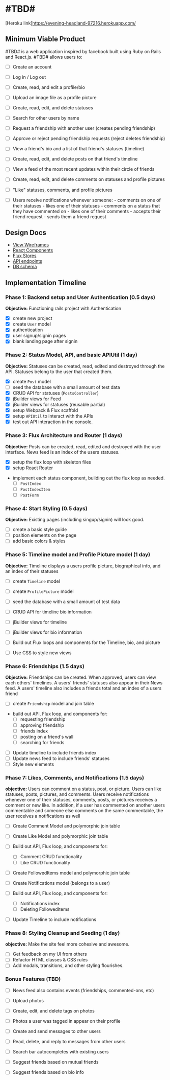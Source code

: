 # #TBD#

[Heroku link]https://evening-headland-97216.herokuapp.com/

[heroku]: http://www.herokuapp.com

## Minimum Viable Product

#TBD# is a web application inspired by facebook built using Ruby on Rails
and React.js. #TBD# allows users to:

<!-- This is a Markdown checklist. Use it to keep track of your
progress. Put an x between the brackets for a checkmark: [x] -->

- [ ] Create an account
- [ ] Log in / Log out

- [ ] Create, read, and edit a profile/bio
- [ ] Upload an image file as a profile picture

- [ ] Create, read, edit, and delete statuses

- [ ] Search for other users by name

- [ ] Request a friendship with another user (creates pending friendship)
- [ ] Approve or reject pending friendship requests (reject deletes friendship)
- [ ] View a friend's bio and a list of that friend's statuses (timeline)
- [ ] Create, read, edit, and delete posts on that friend's timeline

- [ ] View a feed of the most recent updates within their circle of friends

- [ ] Create, read, edit, and delete comments on statuses and profile pictures
- [ ] "Like" statuses, comments, and profile pictures

- [ ] Users receive notifications whenever someone:
      - comments on one of their statuses
      - likes one of their statuses
      - comments on a status that they have commented on
      - likes one of their comments
      - accepts their friend request
      - sends them a friend request

## Design Docs
* [View Wireframes][views]
* [React Components][components]
* [Flux Stores][stores]
* [API endpoints][api-endpoints]
* [DB schema][schema]

[views]: ./docs/views.md
[components]: ./docs/components.md
[stores]: ./docs/stores.md
[api-endpoints]: ./docs/api-endpoints.md
[schema]: ./docs/schema.md

## Implementation Timeline

### Phase 1: Backend setup and User Authentication (0.5 days)

**Objective:** Functioning rails project with Authentication

- [x] create new project
- [x] create `User` model
- [x] authentication
- [x] user signup/signin pages
- [x] blank landing page after signin

### Phase 2: Status Model, API, and basic APIUtil (1 day)

**Objective:** Statuses can be created, read, edited and destroyed through
the API.  Statuses belong to the user that created them.

- [x] create `Post` model
- [ ] seed the database with a small amount of test data
- [x] CRUD API for statuses (`PostsController`)
- [x] jBuilder views for Feed
- [x] jBuilder views for statuses (reusable partial)
- [x] setup Webpack & Flux scaffold
- [x] setup `APIUtil` to interact with the APIs
- [x] test out API interaction in the console.

### Phase 3: Flux Architecture and Router (1 days)

**Objective:** Posts can be created, read, edited and destroyed with the
user interface.  News feed is an index of the users statuses.

- [x] setup the flux loop with skeleton files
- [x] setup React Router
- implement each status component, building out the flux loop as needed.
  - [ ] `PostIndex`
  - [ ] `PostIndexItem`
  - [ ] `PostForm`

### Phase 4: Start Styling (0.5 days)

**Objective:** Existing pages (including singup/signin) will look good.

- [ ] create a basic style guide
- [ ] position elements on the page
- [ ] add basic colors & styles

### Phase 5: Timeline model and Profile Picture model (1 day)

**Objective:** Timeline displays a users profile picture, biographical info, and
an index of their statuses

- [ ] create `Timeline` model
- [ ] create `ProfilePicture` model
- [ ] seed the database with a small amount of test data
- [ ] CRUD API for timeline bio information
- [ ] jBuilder views for timeline
- [ ] jBuilder views for bio information
- [ ] Build out Flux loops and components for the Timeline, bio, and picture

- [ ] Use CSS to style new views

### Phase 6: Friendships (1.5 days)

**Objective:** Friendships can be created.  When approved, users can view each
others' timelines.  A users' friends' statuses also appear in their News feed.
A users' timeline also includes a friends total and an index of a users friend

- [ ] create `Friendship` model and join table
- build out API, Flux loop, and components for:
  - [ ] requesting friendship
  - [ ] approving friendship
  - [ ] friends index
  - [ ] posting on a friend's wall
  - [ ] searching for friends
- [ ] Update timeline to include friends index
- [ ] Update news feed to include friends' statuses
- [ ] Style new elements

### Phase 7: Likes, Comments, and Notifications (1.5 days)

**objective:** Users can comment on a status, post, or picture.  Users can like
statuses, posts, pictures, and comments.  Users receive notifications whenever one
of their statuses, comments, posts, or pictures receives a comment or new like.
In addition, if a user has commented on another users commentable and someone else
comments on the same commentable, the user receives a notifications as well

- [ ] Create Comment Model and polymorphic join table
- [ ] Create Like Model and polymorphic join table
- [ ] Build out API, Flux loop, and components for:
  - [ ] Comment CRUD functionality
  - [ ] Like CRUD functionality

- [ ] Create FollowedItems model and polymorphic join table
- [ ] Create Notifications model (belongs to a user)
- [ ] Build out API, Flux loop, and components for:
  - [ ] Notifications index
  - [ ] Deleting FollowedItems
- [ ] Update Timeline to include notifications


### Phase 8: Styling Cleanup and Seeding (1 day)

**objective:** Make the site feel more cohesive and awesome.

- [ ] Get feedback on my UI from others
- [ ] Refactor HTML classes & CSS rules
- [ ] Add modals, transitions, and other styling flourishes.

### Bonus Features (TBD)
- [ ] News feed also contains events (friendships, commented-ons, etc)

- [ ] Upload photos
- [ ] Create, edit, and delete tags on photos
- [ ] Photos a user was tagged in appear on their profile

- [ ] Create and send messages to other users
- [ ] Read, delete, and reply to messages from other users

- [ ] Search bar autocompletes with existing users

- [ ] Suggest friends based on mutual friends
- [ ] Suggest friends based on bio info

[phase-one]: ./docs/phases/phase1.md
[phase-two]: ./docs/phases/phase2.md
[phase-three]: ./docs/phases/phase3.md
[phase-four]: ./docs/phases/phase4.md
[phase-five]: ./docs/phases/phase5.md
